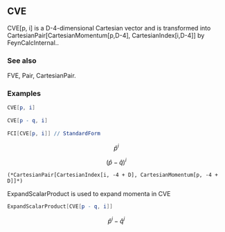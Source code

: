 ##  CVE 

CVE[p, i] is a D-4-dimensional Cartesian vector and is transformed into CartesianPair[CartesianMomentum[p,D-4], CartesianIndex[i,D-4]] by FeynCalcInternal..

###  See also 

FVE, Pair, CartesianPair.

###  Examples 

```mathematica
CVE[p, i] 
 
CVE[p - q, i] 
 
FCI[CVE[p, i]] // StandardForm
```

$$\hat{p}^i$$

$$\left(\hat{p}-\hat{q}\right)^i$$

```
(*CartesianPair[CartesianIndex[i, -4 + D], CartesianMomentum[p, -4 + D]]*)
```

ExpandScalarProduct is used to expand momenta in CVE

```mathematica
ExpandScalarProduct[CVE[p - q, i]]
```

$$\hat{p}^i-\hat{q}^i$$